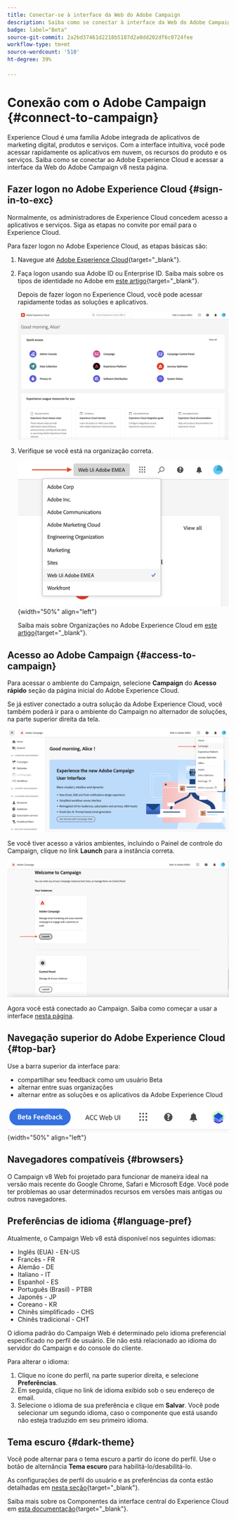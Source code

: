 ```yaml
---
title: Conectar-se à interface da Web do Adobe Campaign
description: Saiba como se conectar à interface da Web do Adobe Campaign v8
badge: label="Beta"
source-git-commit: 2a2bd37461d2218b5187d2a0dd202df6c0724fee
workflow-type: tm+mt
source-wordcount: '510'
ht-degree: 39%

---
```


# Conexão com o Adobe Campaign {#connect-to-campaign}

Experience Cloud é uma família Adobe integrada de aplicativos de marketing digital, produtos e serviços. Com a interface intuitiva, você pode acessar rapidamente os aplicativos em nuvem, os recursos do produto e os serviços. Saiba como se conectar ao Adobe Experience Cloud e acessar a interface da Web do Adobe Campaign v8 nesta página.

## Fazer logon no Adobe Experience Cloud {#sign-in-to-exc}

Normalmente, os administradores de Experience Cloud concedem acesso a aplicativos e serviços. Siga as etapas no convite por email para o Experience Cloud.

Para fazer logon no Adobe Experience Cloud, as etapas básicas são:

1. Navegue até [Adobe Experience Cloud](https://experience.adobe.com/){target="_blank"}.

1. Faça logon usando sua Adobe ID ou Enterprise ID. Saiba mais sobre os tipos de identidade no Adobe em [este artigo](https://helpx.adobe.com/br/enterprise/using/identity.html){target="_blank"}.

   Depois de fazer logon no Experience Cloud, você pode acessar rapidamente todas as soluções e aplicativos.

   ![](assets/exc-home.png)

1. Verifique se você está na organização correta.

   ![](assets/exc-orgs.png){width="50%" align="left"}

   Saiba mais sobre Organizações no Adobe Experience Cloud em [este artigo](https://experienceleague.adobe.com/docs/core-services/interface/administration/organizations.html?lang=pt-BR){target="_blank"}.


## Acesso ao Adobe Campaign {#access-to-campaign}

Para acessar o ambiente do Campaign, selecione **Campaign** do **Acesso rápido** seção da página inicial do Adobe Experience Cloud.

Se já estiver conectado a outra solução da Adobe Experience Cloud, você também poderá ir para o ambiente do Campaign no alternador de soluções, na parte superior direita da tela.

![](assets/solution-switcher.png)

Se você tiver acesso a vários ambientes, incluindo o Painel de controle do Campaign, clique no link **Launch** para a instância correta.

![](assets/launch-campaign.png)

Agora você está conectado ao Campaign. Saiba como começar a usar a interface [nesta página](user-interface.md).

## Navegação superior do Adobe Experience Cloud {#top-bar}

Use a barra superior da interface para:

* compartilhar seu feedback como um usuário Beta
* alternar entre suas organizações
* alternar entre as soluções e os aplicativos da Adobe Experience Cloud

![](assets/unified-shell.png){width="50%" align="left"}

## Navegadores compatíveis {#browsers}

O Campaign v8 Web foi projetado para funcionar de maneira ideal na versão mais recente do Google Chrome, Safari e Microsoft Edge. Você pode ter problemas ao usar determinados recursos em versões mais antigas ou outros navegadores.

## Preferências de idioma {#language-pref}

Atualmente, o Campaign Web v8 está disponível nos seguintes idiomas:

* Inglês (EUA) - EN-US
* Francês - FR
* Alemão - DE
* Italiano - IT
* Espanhol - ES
* Português (Brasil) - PTBR
* Japonês - JP
* Coreano - KR
* Chinês simplificado - CHS
* Chinês tradicional - CHT


O idioma padrão do Campaign Web é determinado pelo idioma preferencial especificado no perfil de usuário. Ele não está relacionado ao idioma do servidor do Campaign e do console do cliente.

Para alterar o idioma:

1. Clique no ícone do perfil, na parte superior direita, e selecione **Preferências**.
1. Em seguida, clique no link de idioma exibido sob o seu endereço de email.
1. Selecione o idioma de sua preferência e clique em **Salvar**. Você pode selecionar um segundo idioma, caso o componente que está usando não esteja traduzido em seu primeiro idioma.

## Tema escuro {#dark-theme}

Você pode alternar para o tema escuro a partir do ícone do perfil. Use o botão de alternância **Tema escuro** para habilitá-lo/desabilitá-lo.

As configurações de perfil do usuário e as preferências da conta estão detalhadas em [nesta seção](https://experienceleague.adobe.com/docs/core-services/interface/experience-cloud.html#preferences){target="_blank"}.

Saiba mais sobre os Componentes da interface central do Experience Cloud em [esta documentação](https://experienceleague.adobe.com/docs/core-services/interface/experience-cloud.html){target="_blank"}.


